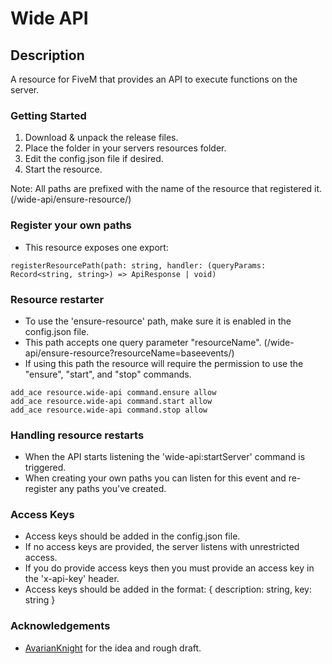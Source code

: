 # Wide API

## Description

A resource for FiveM that provides an API to execute functions on the server.

### Getting Started

1. Download & unpack the release files.
2. Place the folder in your servers resources folder.
3. Edit the config.json file if desired.
4. Start the resource.

Note: All paths are prefixed with the name of the resource that registered it. (/wide-api/ensure-resource/)

### Register your own paths

- This resource exposes one export:

```
registerResourcePath(path: string, handler: (queryParams: Record<string, string>) => ApiResponse | void)
```

### Resource restarter

- To use the 'ensure-resource' path, make sure it is enabled in the config.json file.
- This path accepts one query parameter "resourceName". (/wide-api/ensure-resource?resourceName=baseevents/)
- If using this path the resource will require the permission to use the "ensure", "start", and "stop" commands.

```
add_ace resource.wide-api command.ensure allow
add_ace resource.wide-api command.start allow
add_ace resource.wide-api command.stop allow
```

### Handling resource restarts

- When the API starts listening the 'wide-api:startServer' command is triggered.
- When creating your own paths you can listen for this event and re-register any paths you've created.

### Access Keys

- Access keys should be added in the config.json file.
- If no access keys are provided, the server listens with unrestricted access.
- If you do provide access keys then you must provide an access key in the 'x-api-key' header.
- Access keys should be added in the format: { description: string, key: string }

### Acknowledgements

- [AvarianKnight](https://github.com/AvarianKnight) for the idea and rough draft.
